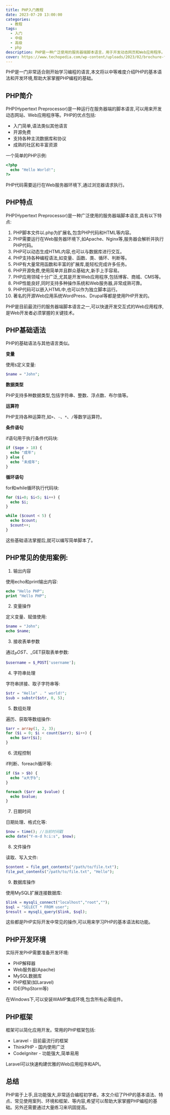 ```yaml
---
title: PHP入门教程
date: 2023-07-20 13:00:00
categories:
  - 教程
tags:
  - 入门
  - 中级
  - 高级
  - php
description: PHP是一种广泛使用的服务器端脚本语言，用于开发动态网页和Web应用程序。
cover: https://www.techopedia.com/wp-content/uploads/2023/02/brochure-flyer-paper-poster-logo-trademark-text-building-office-buildi-3.jpg
---
```


PHP是一门非常适合刚开始学习编程的语言,本文将以中等难度介绍PHP的基本语法和开发环境,帮助大家掌握PHP编程的基础。

## PHP简介

PHP(Hypertext Preprocessor)是一种运行在服务器端的脚本语言,可以用来开发动态网站、Web应用程序等。PHP的优点包括:

- 入门简单,语法类似其他语言
- 开源免费
- 支持各种主流数据库和协议
- 成熟的社区和丰富资源

一个简单的PHP示例:

```php
<?php
  echo "Hello World!";
?>
```

PHP代码需要运行在Web服务器环境下,通过浏览器请求执行。

## PHP特点

PHP(Hypertext Preprocessor)是一种广泛使用的服务器端脚本语言,具有以下特点:

1. PHP脚本文件以.php为扩展名,包含PHP代码和HTML等内容。
2. PHP需要运行在Web服务器环境下,如Apache、Nginx等,服务器会解析并执行PHP代码。
3. PHP可以动态生成HTML内容,也可以与数据库进行交互。
4. PHP支持各种编程语法,如变量、函数、类、循环、判断等。
5. PHP有大量常用函数和丰富的扩展库,能轻松完成许多任务。
6. PHP开源免费,使用简单并且群众基础大,新手上手容易。
7. PHP应用领域十分广泛,尤其是开发Web应用程序,包括博客、商城、CMS等。
8. PHP性能良好,同时支持多种操作系统和Web服务器,非常成熟可靠。
9. PHP代码可以嵌入HTML中,也可以作为独立脚本运行。
10. 著名的开源Web应用系统WordPress、Drupal等都是使用PHP开发的。

PHP是目前最流行的服务器端脚本语言之一,可以快速开发交互式的Web应用程序,是Web开发者必须掌握的关键技术。

## PHP基础语法

PHP的基础语法与其他语言类似。

**变量**

使用`$`定义变量:

```php
$name = "John";
```

**数据类型**

PHP支持多种数据类型,包括字符串、整数、浮点数、布尔值等。

**运算符**

PHP支持各种运算符,如`+`、`-`、`*`、`/`等数学运算符。

**条件语句** 

if语句用于执行条件代码块:

```php
if ($age > 18) {
  echo "成年";
} else {
  echo "未成年"; 
}
```

**循环语句**

for和while循环执行代码块:

```php
for ($i=0; $i<5; $i++) {
  echo $i;
}

while ($count < 5) {
  echo $count;
  $count++; 
}
```

这些基础语法掌握后,就可以编写简单脚本了。

## PHP常见的使用案例:

1. 输出内容

使用echo和print输出内容:

```php
echo "Hello PHP";
print "Hello PHP"; 
```

2. 变量操作

定义变量、赋值使用:

```php
$name = "John";
echo $name;
```

3. 接收表单参数

通过$_POST、$_GET获取表单参数:

```php
$username = $_POST['username'];
```

4. 字符串处理

字符串拼接、取子字符串等:

```php
$str = "Hello" . " world!";
$sub = substr($str, 0, 5); 
```

5. 数组处理

遍历、获取等数组操作:

```php
$arr = array(1, 2, 3);
for ($i = 0; $i < count($arr); $i++) {
  echo $arr[$i];
}
```

6. 流程控制

if判断、foreach循环等:

```php
if ($a > $b) {
  echo "a大于b"; 
}

foreach ($arr as $value) {
  echo $value;
}
```

7. 日期时间

日期处理、格式化等:

```php
$now = time(); //当前时间戳
echo date("Y-m-d h:i:s", $now);
```

8. 文件操作  

读取、写入文件:

```php
$content = file_get_contents("/path/to/file.txt");
file_put_contents("/path/to/file.txt", "Hello"); 
```

9. 数据库操作

使用MySQL扩展连接数据库:

```php
$link = mysqli_connect("localhost","root","");
$sql = "SELECT * FROM user";
$result = mysqli_query($link, $sql);
```

这些都是PHP实际开发中常见的操作,可以用来学习PHP的基本语法和功能。

## PHP开发环境

实际开发PHP需要准备开发环境:

- PHP解释器
- Web服务器(Apache) 
- MySQL数据库 
- PHP框架(如Laravel)
- IDE(PhpStorm等)

在Windows下,可以安装WAMP集成环境,包含所有必需组件。

## PHP框架

框架可以简化应用开发。常用的PHP框架包括:

- Laravel - 目前最流行的框架
- ThinkPHP - 国内使用广泛
- CodeIgniter - 功能强大,简单易用

Laravel可以快速构建优雅的Web应用程序和API。

## 总结

PHP易于上手,且功能强大,非常适合编程初学者。本文介绍了PHP的基本语法、特点、常见使用案列、环境和框架、等内容,希望可以帮助大家掌握PHP编程的基础。另外还需要通过大量练习来巩固提高。